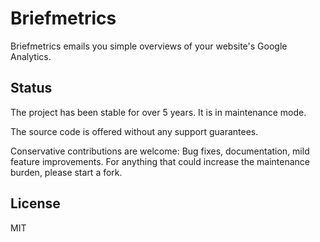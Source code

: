 # Briefmetrics

Briefmetrics emails you simple overviews of your website's Google Analytics.


## Status

The project has been stable for over 5 years. It is in maintenance mode.

The source code is offered without any support guarantees.

Conservative contributions are welcome: Bug fixes, documentation, mild feature
improvements. For anything that could increase the maintenance burden, please
start a fork.


## License

MIT
